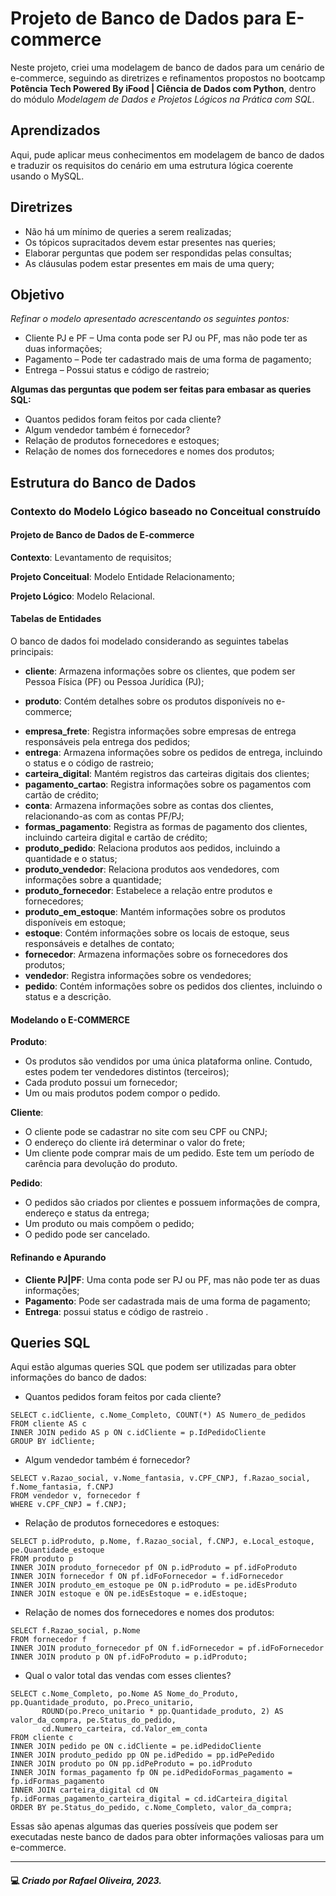 
# Projeto de Banco de Dados para E-commerce

Neste projeto, criei uma modelagem de banco de dados para um cenário de e-commerce, seguindo as diretrizes e refinamentos propostos no bootcamp __Potência Tech Powered By iFood | Ciência de Dados com Python__, dentro do módulo _Modelagem de Dados e Projetos Lógicos na Prática com SQL_.


## Aprendizados

Aqui, pude aplicar meus conhecimentos em modelagem de banco de dados e traduzir os requisitos do cenário em uma estrutura lógica coerente usando o MySQL.


## Diretrizes

+ Não há um mínimo de queries a serem realizadas;
+ Os tópicos supracitados devem estar presentes nas queries;
+ Elaborar perguntas que podem ser respondidas pelas consultas;
+ As cláusulas podem estar presentes em mais de uma query;
## Objetivo

_Refinar o modelo apresentado acrescentando os seguintes pontos:_

+ Cliente PJ e PF – Uma conta pode ser PJ ou PF, mas não pode ter as duas informações;
+ Pagamento – Pode ter cadastrado mais de uma forma de pagamento;
+ Entrega – Possui status e código de rastreio;

__Algumas das perguntas que podem ser feitas para embasar as queries SQL:__

+ Quantos pedidos foram feitos por cada cliente?
+ Algum vendedor também é fornecedor?
+ Relação de produtos fornecedores e estoques;
+ Relação de nomes dos fornecedores e nomes dos produtos;
## Estrutura do Banco de Dados

### Contexto do Modelo Lógico baseado no Conceitual construído

#### Projeto de Banco de Dados de E-commerce

**Contexto**: Levantamento de requisitos;

**Projeto Conceitual**: Modelo Entidade Relacionamento;

**Projeto Lógico**: Modelo Relacional.

#### Tabelas de Entidades
O banco de dados foi modelado considerando as seguintes tabelas principais:

+ **cliente**: Armazena informações sobre os clientes, que podem ser Pessoa Física (PF) ou Pessoa Jurídica (PJ);
- **produto**: Contém detalhes sobre os produtos disponíveis no e-commerce;
+ **empresa_frete**: Registra informações sobre empresas de entrega responsáveis pela entrega dos pedidos;
+ **entrega**: Armazena informações sobre os pedidos de entrega, incluindo o status e o código de rastreio;
+ **carteira_digital**: Mantém registros das carteiras digitais dos clientes;
+ **pagamento_cartao**: Registra informações sobre os pagamentos com cartão de crédito;
+ **conta**: Armazena informações sobre as contas dos clientes, relacionando-as com as contas PF/PJ;
+ **formas_pagamento**: Registra as formas de pagamento dos clientes, incluindo carteira digital e cartão de crédito;
+ **produto_pedido**: Relaciona produtos aos pedidos, incluindo a quantidade e o status;
+ **produto_vendedor**: Relaciona produtos aos vendedores, com informações sobre a quantidade;
+ **produto_fornecedor**: Estabelece a relação entre produtos e fornecedores;
+ **produto_em_estoque**: Mantém informações sobre os produtos disponíveis em estoque;
+ **estoque**: Contém informações sobre os locais de estoque, seus responsáveis e detalhes de contato;
+ **fornecedor**: Armazena informações sobre os fornecedores dos produtos;
+ **vendedor**: Registra informações sobre os vendedores;
+ **pedido**: Contém informações sobre os pedidos dos clientes, incluindo o status e a descrição.

#### Modelando o E-COMMERCE
**Produto**:
+ Os produtos são vendidos por uma única plataforma online. Contudo, estes podem ter vendedores distintos (terceiros);
+ Cada produto possui um fornecedor;
+ Um ou mais produtos podem compor o pedido.

**Cliente**:
+ O cliente pode se cadastrar no site com seu CPF ou CNPJ;
+ O endereço do cliente irá determinar o valor do frete;
+ Um cliente pode comprar mais de um pedido. Este tem um período de carência para devolução do produto.

**Pedido**:

+ O pedidos são criados por clientes e possuem informações de compra, endereço e status da entrega;
+ Um produto ou mais compõem o pedido;
+ O pedido pode ser cancelado.

#### Refinando e Apurando
+ **Cliente PJ|PF**: Uma conta pode ser PJ ou PF, mas não pode ter as duas informações;
+ **Pagamento**: Pode ser cadastrada mais de uma forma de pagamento;
+ **Entrega**: possui status e código de rastreio .
## Queries SQL

Aqui estão algumas queries SQL que podem ser utilizadas para obter informações do banco de dados:

- Quantos pedidos foram feitos por cada cliente?
~~~
SELECT c.idCliente, c.Nome_Completo, COUNT(*) AS Numero_de_pedidos
FROM cliente AS c
INNER JOIN pedido AS p ON c.idCliente = p.IdPedidoCliente
GROUP BY idCliente;
~~~

- Algum vendedor também é fornecedor?
~~~
SELECT v.Razao_social, v.Nome_fantasia, v.CPF_CNPJ, f.Razao_social, f.Nome_fantasia, f.CNPJ
FROM vendedor v, fornecedor f
WHERE v.CPF_CNPJ = f.CNPJ;
~~~
- Relação de produtos fornecedores e estoques:
~~~
SELECT p.idProduto, p.Nome, f.Razao_social, f.CNPJ, e.Local_estoque, pe.Quantidade_estoque
FROM produto p
INNER JOIN produto_fornecedor pf ON p.idProduto = pf.idFoProduto
INNER JOIN fornecedor f ON pf.idFoFornecedor = f.idFornecedor
INNER JOIN produto_em_estoque pe ON p.idProduto = pe.idEsProduto
INNER JOIN estoque e ON pe.idEsEstoque = e.idEstoque;
~~~
- Relação de nomes dos fornecedores e nomes dos produtos:
~~~
SELECT f.Razao_social, p.Nome
FROM fornecedor f
INNER JOIN produto_fornecedor pf ON f.idFornecedor = pf.idFoFornecedor
INNER JOIN produto p ON pf.idFoProduto = p.idProduto;
~~~
- Qual o valor total das vendas com esses clientes?
~~~
SELECT c.Nome_Completo, po.Nome AS Nome_do_Produto, pp.Quantidade_produto, po.Preco_unitario,
       ROUND(po.Preco_unitario * pp.Quantidade_produto, 2) AS valor_da_compra, pe.Status_do_pedido,
       cd.Numero_carteira, cd.Valor_em_conta
FROM cliente c
INNER JOIN pedido pe ON c.idCliente = pe.idPedidoCliente
INNER JOIN produto_pedido pp ON pe.idPedido = pp.idPePedido
INNER JOIN produto po ON pp.idPeProduto = po.idProduto
INNER JOIN formas_pagamento fp ON pe.idPedidoFormas_pagamento = fp.idFormas_pagamento
INNER JOIN carteira_digital cd ON fp.idFormas_pagamento_carteira_digital = cd.idCarteira_digital
ORDER BY pe.Status_do_pedido, c.Nome_Completo, valor_da_compra;
~~~
Essas são apenas algumas das queries possíveis que podem ser executadas neste banco de dados para obter informações valiosas para um e-commerce.

---

#### 💻 _Criado por Rafael Oliveira, 2023._